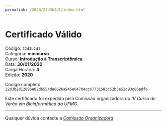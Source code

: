 ```yaml
---
permalink: /2020/22d3b2d1/index.html
---
```


# Certificado Válido

Código: `22d3b2d1`<br>
Categoria: **minicurso**<br>
Curso: **Introdução à Transcriptômica**<br>
Data: **30/01/2020**<br>
Carga Horária: **4**<br>
Edição: **2020**<br>


Código completo: `22d3b2d12896e02d6554de8626a945e04704cc67731583c52b3a52c93c86adfb`


Este certificado foi expedido pela Comissão organizadora do *IV Curso de Verão em Bioinformática da UFMG*.

----

Qualquer dúvida contacte a [_Comissão Organizadora_](<mailto:cursobioinfoufmg@gmail.com$subject=[Certificados]>)

